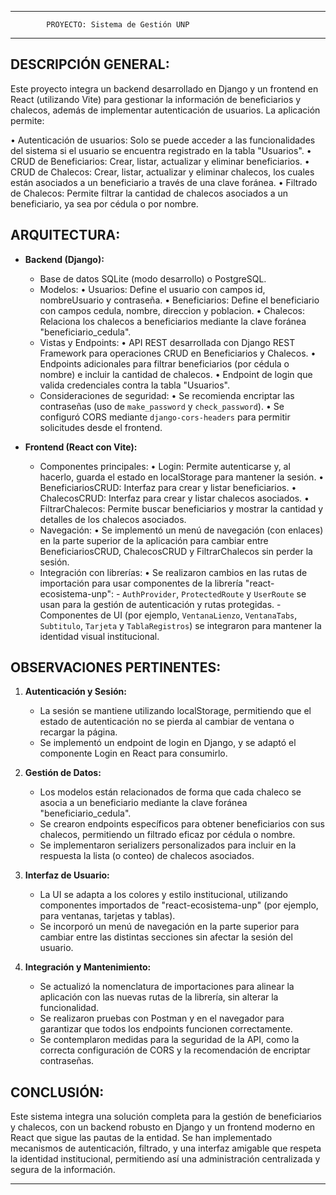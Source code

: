 ----------------------------------------------------------
            PROYECTO: Sistema de Gestión UNP
----------------------------------------------------------

DESCRIPCIÓN GENERAL:
--------------------
Este proyecto integra un backend desarrollado en Django y un frontend en React (utilizando Vite) para gestionar la información de 
beneficiarios y chalecos, además de implementar autenticación de usuarios. La aplicación permite:

  • Autenticación de usuarios: Solo se puede acceder a las funcionalidades del sistema si el usuario se encuentra registrado en la 
    tabla "Usuarios". 
  • CRUD de Beneficiarios: Crear, listar, actualizar y eliminar beneficiarios.
  • CRUD de Chalecos: Crear, listar, actualizar y eliminar chalecos, los cuales están asociados a un beneficiario a través de 
    una clave foránea.
  • Filtrado de Chalecos: Permite filtrar la cantidad de chalecos asociados a un beneficiario, ya sea por cédula o por nombre.

ARQUITECTURA:
-------------
- **Backend (Django):**
  - Base de datos SQLite (modo desarrollo) o PostgreSQL.
  - Modelos:
      • Usuarios: Define el usuario con campos id, nombreUsuario y contraseña.
      • Beneficiarios: Define el beneficiario con campos cedula, nombre, direccion y poblacion.
      • Chalecos: Relaciona los chalecos a beneficiarios mediante la clave foránea "beneficiario_cedula".
  - Vistas y Endpoints:
      • API REST desarrollada con Django REST Framework para operaciones CRUD en Beneficiarios y Chalecos.
      • Endpoints adicionales para filtrar beneficiarios (por cédula o nombre) e incluir la cantidad de chalecos.
      • Endpoint de login que valida credenciales contra la tabla "Usuarios".
  - Consideraciones de seguridad:
      • Se recomienda encriptar las contraseñas (uso de `make_password` y `check_password`).
      • Se configuró CORS mediante `django-cors-headers` para permitir solicitudes desde el frontend.

- **Frontend (React con Vite):**
  - Componentes principales:
      • Login: Permite autenticarse y, al hacerlo, guarda el estado en localStorage para mantener la sesión.
      • BeneficiariosCRUD: Interfaz para crear y listar beneficiarios.
      • ChalecosCRUD: Interfaz para crear y listar chalecos asociados.
      • FiltrarChalecos: Permite buscar beneficiarios y mostrar la cantidad y detalles de los chalecos asociados.
  - Navegación:
      • Se implementó un menú de navegación (con enlaces) en la parte superior de la aplicación para cambiar entre 
        BeneficiariosCRUD, ChalecosCRUD y FiltrarChalecos sin perder la sesión.
  - Integración con librerías:
      • Se realizaron cambios en las rutas de importación para usar componentes de la librería "react-ecosistema-unp":
          - `AuthProvider`, `ProtectedRoute` y `UserRoute` se usan para la gestión de autenticación y rutas protegidas.
          - Componentes de UI (por ejemplo, `VentanaLienzo`, `VentanaTabs`, `Subtitulo`, `Tarjeta` y `TablaRegistros`) 
            se integraron para mantener la identidad visual institucional.

OBSERVACIONES PERTINENTES:
---------------------------
1. **Autenticación y Sesión:**
   - La sesión se mantiene utilizando localStorage, permitiendo que el estado de autenticación no se pierda al cambiar de 
     ventana o recargar la página.
   - Se implementó un endpoint de login en Django, y se adaptó el componente Login en React para consumirlo.

2. **Gestión de Datos:**
   - Los modelos están relacionados de forma que cada chaleco se asocia a un beneficiario mediante la clave foránea "beneficiario_cedula".
   - Se crearon endpoints específicos para obtener beneficiarios con sus chalecos, permitiendo un filtrado eficaz por cédula o nombre.
   - Se implementaron serializers personalizados para incluir en la respuesta la lista (o conteo) de chalecos asociados.

3. **Interfaz de Usuario:**
   - La UI se adapta a los colores y estilo institucional, utilizando componentes importados de "react-ecosistema-unp" 
     (por ejemplo, para ventanas, tarjetas y tablas).
   - Se incorporó un menú de navegación en la parte superior para cambiar entre las distintas secciones sin afectar la sesión 
     del usuario.

4. **Integración y Mantenimiento:**
   - Se actualizó la nomenclatura de importaciones para alinear la aplicación con las nuevas rutas de la librería, sin alterar 
     la funcionalidad.
   - Se realizaron pruebas con Postman y en el navegador para garantizar que todos los endpoints funcionen correctamente.
   - Se contemplaron medidas para la seguridad de la API, como la correcta configuración de CORS y la recomendación de encriptar 
     contraseñas.

CONCLUSIÓN:
-----------
Este sistema integra una solución completa para la gestión de beneficiarios y chalecos, con un backend robusto en Django y 
un frontend moderno en React que sigue las pautas de la entidad. Se han implementado mecanismos de autenticación, 
filtrado, y una interfaz amigable que respeta la identidad institucional, permitiendo así una administración centralizada 
y segura de la información.

----------------------------------------------------------
